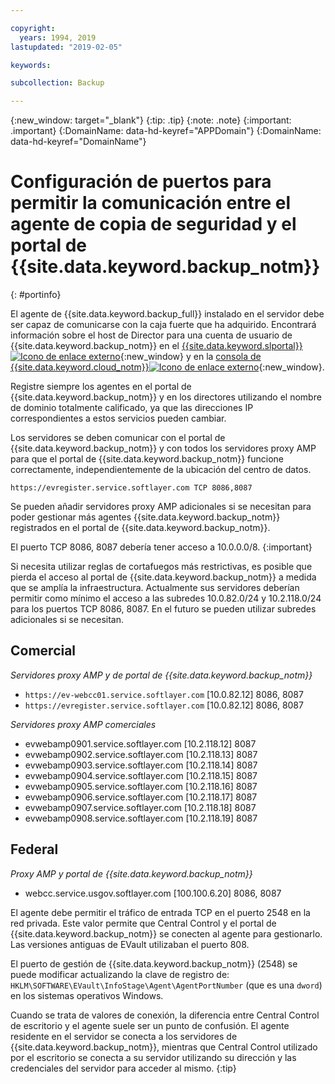 ```yaml
---

copyright:
  years: 1994, 2019
lastupdated: "2019-02-05"

keywords:

subcollection: Backup

---
```

{:new_window: target="_blank"}
{:tip: .tip}
{:note: .note}
{:important: .important}
{:DomainName: data-hd-keyref="APPDomain"}
{:DomainName: data-hd-keyref="DomainName"}

# Configuración de puertos para permitir la comunicación entre el agente de copia de seguridad y el portal de {{site.data.keyword.backup_notm}}
{: #portinfo}

El agente de {{site.data.keyword.backup_full}} instalado en el servidor debe ser capaz de comunicarse con la caja fuerte que ha adquirido. Encontrará información sobre el host de Director para una cuenta de usuario de {{site.data.keyword.backup_notm}} en el [{{site.data.keyword.slportal}} ![Icono de enlace externo](../../icons/launch-glyph.svg "Icono de enlace externo")](https://control.softlayer.com/){:new_window} y en la [consola de {{site.data.keyword.cloud_notm}}![Icono de enlace externo](../../icons/launch-glyph.svg "Icono de enlace externo")](https://{DomainName}/){:new_window}.

Registre siempre los agentes en el portal de {{site.data.keyword.backup_notm}} y en los directores utilizando el nombre de dominio totalmente calificado, ya que las direcciones IP correspondientes a estos servicios pueden cambiar.

Los servidores se deben comunicar con el portal de {{site.data.keyword.backup_notm}} y con todos los servidores proxy AMP para que el portal de {{site.data.keyword.backup_notm}} funcione correctamente, independientemente de la ubicación del centro de datos.

```
https://evregister.service.softlayer.com TCP 8086,8087
```

Se pueden añadir servidores proxy AMP adicionales si se necesitan para poder gestionar más agentes {{site.data.keyword.backup_notm}} registrados en el portal de {{site.data.keyword.backup_notm}}.

El puerto TCP 8086, 8087 debería tener acceso a 10.0.0.0/8.
{:important}

Si necesita utilizar reglas de cortafuegos más restrictivas, es posible que pierda el acceso al portal de {{site.data.keyword.backup_notm}} a medida que se amplía la infraestructura. Actualmente sus servidores deberían permitir como mínimo el acceso a las subredes 10.0.82.0/24 y 10.2.118.0/24 para los puertos TCP 8086, 8087. En el futuro se pueden utilizar subredes adicionales si se necesitan.

## Comercial

*Servidores proxy AMP y de portal de {{site.data.keyword.backup_notm}}*

- `https://ev-webcc01.service.softlayer.com` [10.0.82.12] 8086, 8087
- `https://evregister.service.softlayer.com` [10.0.82.12] 8086, 8087

*Servidores proxy AMP comerciales*

- evwebamp0901.service.softlayer.com [10.2.118.12] 8087
- evwebamp0902.service.softlayer.com [10.2.118.13] 8087
- evwebamp0903.service.softlayer.com [10.2.118.14] 8087
- evwebamp0904.service.softlayer.com [10.2.118.15] 8087
- evwebamp0905.service.softlayer.com [10.2.118.16] 8087
- evwebamp0906.service.softlayer.com [10.2.118.17] 8087
- evwebamp0907.service.softlayer.com [10.2.118.18] 8087
- evwebamp0908.service.softlayer.com [10.2.118.19] 8087

## Federal

*Proxy AMP y portal de {{site.data.keyword.backup_notm}}*

- webcc.service.usgov.softlayer.com [100.100.6.20] 8086, 8087

El agente debe permitir el tráfico de entrada TCP en el puerto 2548 en la red privada. Este valor permite que Central Control y el portal de {{site.data.keyword.backup_notm}} se conecten al agente para gestionarlo. Las versiones antiguas de EVault utilizaban el puerto 808.

El puerto de gestión de {{site.data.keyword.backup_notm}} (2548) se puede modificar actualizando la clave de registro de: `HKLM\SOFTWARE\EVault\InfoStage\Agent\AgentPortNumber` (que es una `dword`) en los sistemas operativos Windows.

Cuando se trata de valores de conexión, la diferencia entre Central Control de escritorio y el agente suele ser un punto de confusión. El agente residente en el servidor se conecta a los servidores de {{site.data.keyword.backup_notm}}, mientras que Central Control utilizado por el escritorio se conecta a su servidor utilizando su dirección y las credenciales del servidor para acceder al mismo.
{:tip}

